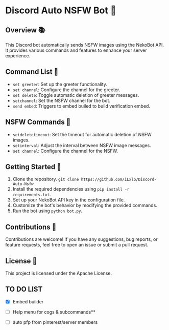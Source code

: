 # Discord Auto NSFW Bot 🤖

## Overview 📚
This Discord bot automatically sends NSFW images using the NekoBot API. It provides various commands and features to enhance your server experience.

## Command List 📝
- `set greeter`: Set up the greeter functionality.
- `set channel`: Configure the channel for the greeter.
- `set delete`: Toggle automatic deletion of greeter messages.
- `setchannel`: Set the NSFW channel for the bot.
- `send embed`: Triggers to embed builed to build verification embed.

## NSFW Commands 🔞
- `setdeletetimeout`: Set the timeout for automatic deletion of NSFW images.
- `setinterval`: Adjust the interval between NSFW image messages.
- `set channel`: Configure the channel for the NSFW.

## Getting Started 🚀
1. Clone the repository. `git clone https://github.com/iLxlo/Discord-Auto-Nsfw`
2. Install the required dependencies using `pip install -r requirements.txt`.
3. Set up your NekoBot API key in the configuration file.
4. Customize the bot's behavior by modifying the provided commands.
5. Run the bot using `python bot.py`.

## Contributions 🤝
Contributions are welcome! If you have any suggestions, bug reports, or feature requests, feel free to open an issue or submit a pull request.

## License 📄
This project is licensed under the Apache License.

## TO DO LIST

* [x] Embed builder
* [ ] Help menu for cogs & subcommands**
* [ ] auto pfp from pinterest/server members

